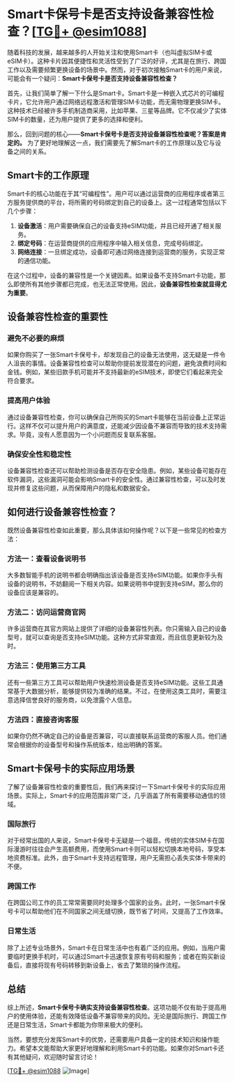 # Smart卡保号卡是否支持设备兼容性检查？[[TG💪+ @esim1088](https://t.me/s/esim1088)]

随着科技的发展，越来越多的人开始关注和使用Smart卡（也叫虚拟SIM卡或eSIM卡）。这种卡片因其便捷性和灵活性受到了广泛的好评，尤其是在旅行、跨国工作以及需要频繁更换设备的场景中。然而，对于初次接触Smart卡的用户来说，可能会有一个疑问：**Smart卡保号卡是否支持设备兼容性检查？**

首先，让我们简单了解一下什么是Smart卡。Smart卡是一种嵌入式芯片的可编程卡片，它允许用户通过网络远程激活和管理SIM卡功能，而无需物理更换SIM卡。这种技术已经被许多手机制造商采用，比如苹果、三星等品牌。它不仅减少了实体SIM卡的数量，还为用户提供了更多的选择和便利。

那么，回到问题的核心——**Smart卡保号卡是否支持设备兼容性检查呢？答案是肯定的。** 为了更好地理解这一点，我们需要先了解Smart卡的工作原理以及它与设备之间的关系。

## Smart卡的工作原理

Smart卡的核心功能在于其“可编程性”。用户可以通过运营商的应用程序或者第三方服务提供商的平台，将所需的号码绑定到自己的设备上。这一过程通常包括以下几个步骤：

1. **设备激活**：用户需要确保自己的设备支持eSIM功能，并且已经开通了相关服务。
2. **绑定号码**：在运营商提供的应用程序中输入相关信息，完成号码绑定。
3. **网络连接**：一旦绑定成功，设备即可通过网络连接到运营商的服务，实现正常的通信功能。

在这个过程中，设备的兼容性是一个关键因素。如果设备不支持Smart卡功能，那么即使所有其他步骤都已完成，也无法正常使用。因此，**设备兼容性检查就显得尤为重要**。

## 设备兼容性检查的重要性

### 避免不必要的麻烦

如果你购买了一张Smart卡保号卡，却发现自己的设备无法使用，这无疑是一件令人沮丧的事情。设备兼容性检查可以帮助你提前发现潜在的问题，避免浪费时间和金钱。例如，某些旧款手机可能并不支持最新的eSIM技术，即使它们看起来完全符合要求。

### 提高用户体验

通过设备兼容性检查，你可以确保自己所购买的Smart卡能够在当前设备上正常运行。这样不仅可以提升用户的满意度，还能减少因设备不兼容而导致的技术支持需求。毕竟，没有人愿意因为一个小问题而反复联系客服。

### 确保安全性和稳定性

设备兼容性检查还可以帮助检测设备是否存在安全隐患。例如，某些设备可能存在软件漏洞，这些漏洞可能会影响Smart卡的安全性。通过兼容性检查，可以及时发现并修复这些问题，从而保障用户的隐私和数据安全。

## 如何进行设备兼容性检查？

既然设备兼容性检查如此重要，那么具体该如何操作呢？以下是一些常见的检查方法：

### 方法一：查看设备说明书

大多数智能手机的说明书都会明确指出该设备是否支持eSIM功能。如果你手头有设备的说明书，不妨翻阅一下相关内容。如果说明书中提到支持eSIM，那么你的设备应该是兼容的。

### 方法二：访问运营商官网

许多运营商在其官方网站上提供了详细的设备兼容性列表。你只需输入自己的设备型号，就可以查询是否支持eSIM功能。这种方式非常直观，而且信息更新较为及时。

### 方法三：使用第三方工具

还有一些第三方工具可以帮助用户快速检测设备是否支持eSIM功能。这些工具通常基于大数据分析，能够提供较为准确的结果。不过，在使用这类工具时，需要注意选择信誉良好的服务商，以免泄露个人信息。

### 方法四：直接咨询客服

如果你仍然不确定自己的设备是否兼容，可以直接联系运营商的客服人员。他们通常会根据你的设备型号和操作系统版本，给出明确的答案。

## Smart卡保号卡的实际应用场景

了解了设备兼容性检查的重要性后，我们再来探讨一下Smart卡保号卡的实际应用场景。实际上，Smart卡的应用范围非常广泛，几乎涵盖了所有需要移动通信的领域。

### 国际旅行

对于经常出国的人来说，Smart卡保号卡无疑是一个福音。传统的实体SIM卡在国际漫游时往往会产生高额费用，而使用Smart卡则可以轻松切换本地号码，享受本地资费标准。此外，由于Smart卡支持远程管理，用户无需担心丢失实体卡带来的不便。

### 跨国工作

在跨国公司工作的员工常常需要同时处理多个国家的业务。此时，一张Smart卡保号卡可以帮助他们在不同国家之间无缝切换，既节省了时间，又提高了工作效率。

### 日常生活

除了上述专业场景外，Smart卡在日常生活中也有着广泛的应用。例如，当用户需要临时更换手机时，可以通过Smart卡迅速恢复原有号码和服务；或者在购买新设备后，直接将现有号码转移到新设备上，省去了繁琐的操作流程。

## 总结

综上所述，**Smart卡保号卡确实支持设备兼容性检查**。这项功能不仅有助于提高用户的使用体验，还能有效降低设备不兼容带来的风险。无论是国际旅行、跨国工作还是日常生活，Smart卡都能为你带来极大的便利。

当然，要想充分发挥Smart卡的优势，还需要用户具备一定的技术知识和操作能力。希望本文能帮助大家更好地理解和利用Smart卡的功能。如果你对Smart卡还有其他疑问，欢迎随时留言讨论！

[[TG💪+ @esim1088](https://t.me/s/esim1088) ![Image](https://i.postimg.cc/4NQfJmqS/Snipaste-2025-05-13-00-14-12.png)]